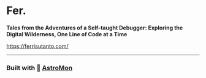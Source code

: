 # Fer.

**Tales from the Adventures of a Self-taught Debugger: Exploring the Digital Wilderness, One Line of Code at a Time**

https://ferrisutanto.com/

---

### Built with 🚀 [AstroMon](https://github.com/fer-ri/astro-mon)
